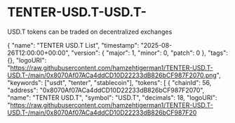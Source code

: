# TENTER-USD.T-USD.T-

USD.T tokens can be traded on decentralized exchanges

{
"name": "TENTER USD.T List",
"timestamp": "2025-08-26T12:00:00+00:00",
"version": {
"major": 1,
"minor": 0,
"patch": 0
},
"tags": {},
"logoURI": "https://raw.githubusercontent.com/hamzehtigerman1/TENTER-USD.T-USD.T-/main/0x8070Af07ACa4ddCD10D22233dB826bCF987F2070.png",
"keywords": ["usdt", "tenter", "stablecoin"],
"tokens": [
{
"chainId": 56,
"address": "0x8070Af07ACa4ddCD10D22233dB826bCF987F2070",
"name": "TENTER USD.T",
"symbol": "USD.T",
"decimals": 18,
"logoURI": "https://raw.githubusercontent.com/hamzehtigerman1/TENTER-USD.T-USD.T-/main/0x8070Af07ACa4ddCD10D22233dB826bCF987F20

